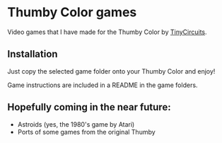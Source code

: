 # Thumby Color games
Video games that I have made for the Thumby Color by [TinyCircuits](https://tinycircuits.com/).

## Installation
Just copy the selected game folder onto your Thumby Color and enjoy!  

Game instructions are included in a README in the game folders.

## Hopefully coming in the near future:
- Astroids (yes, the 1980's game by Atari)
- Ports of some games from the original Thumby
